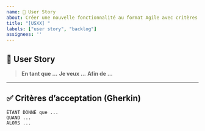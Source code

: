 ```yaml
---
name: 📌 User Story
about: Créer une nouvelle fonctionnalité au format Agile avec critères Gherkin
title: "[USXX] "
labels: ["user story", "backlog"]
assignees: ''
---
```


## 🎯 User Story

> **En tant que ...**
> **Je veux ...** 
> **Afin de ...**

---

## ✅ Critères d’acceptation (Gherkin)

```gherkin
ÉTANT DONNÉ que ...
QUAND ...
ALORS ...
```